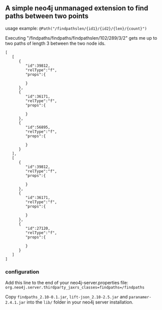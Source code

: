 ## A simple neo4j unmanaged extension to find paths between two points

usage example:
  `@Path("/findpathslen/{id1}/{id2}/{len}/{count}")`

Executing "/findpaths/findpaths/findpathslen/102/289/3/2" gets me up to two paths of length 3 between the two node ids.

```
[
   [
      {
         "id":39812,
         "relType":"f",
         "props":{

         }
      },
      {
         "id":36171,
         "relType":"f",
         "props":{

         }
      },
      {
         "id":56895,
         "relType":"f",
         "props":{

         }
      }
   ],
   [
      {
         "id":39812,
         "relType":"f",
         "props":{

         }
      },
      {
         "id":36171,
         "relType":"f",
         "props":{

         }
      },
      {
         "id":27120,
         "relType":"f",
         "props":{

         }
      }
   ]
]
```

### configuration

Add this line to the end of your neo4j-server.properties file:
`org.neo4j.server.thirdparty_jaxrs_classes=findpaths=/findpaths`

Copy `findpaths_2.10-0.1.jar`, `lift-json_2.10-2.5.jar` and `paranamer-2.4.1.jar` into the `lib/` folder in your neo4j server installation.
